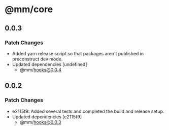 # @mm/core

## 0.0.3

### Patch Changes

- Added yarn release script so that packages aren't published in preconstruct dev mode.
- Updated dependencies [undefined]
  - @mm/hooks@0.0.4

## 0.0.2

### Patch Changes

- e2115f9: Added several tests and completed the build and release setup.
- Updated dependencies [e2115f9]
  - @mm/hooks@0.0.3
